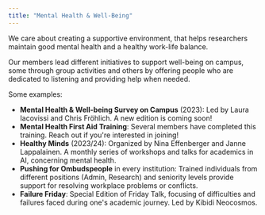 ```yaml
---
title: "Mental Health & Well-Being"
---
```


We care about creating a supportive environment, that helps researchers maintain good mental health and a healthy work-life balance.

Our members lead different initiatives to support well-being on campus, some through group activities and others by offering people who are dedicated to listening and providing help when needed.

Some examples:
- **Mental Health & Well-being Survey on Campus** (2023): Led by Laura Iacovissi and Chris Fröhlich. A new edition is coming soon!
- **Mental Health First Aid Training**: Several members have completed this training. Reach out if you're interested in joining!
- **Healthy Minds** (2023/24): Organized by Nina Effenberger and Janne Lappalainen. A monthly series of workshops and talks for academics in AI, concerning mental health.
- **Pushing for Ombudspeople** in every institution: Trained individuals from different positions (Admin, Research) and seniority levels provide support for resolving workplace problems or conflicts.
- **Failure Friday**: Special Edition of Friday Talk, focusing of difficulties and failures faced during one's academic journey. Led by Kibidi Neocosmos.
